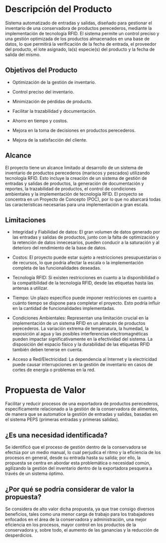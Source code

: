# **Descripción del Producto**

Sistema automatizado de entradas y salidas, diseñado para gestionar el inventario de una conservadora de productos perecederos, mediante la implementación de tecnología RFID. El sistema permite un control preciso y una gestión optimizada de los productos almacenados en una base de datos, lo que permitirá la verificación de la fecha de entrada, el proveedor del producto, el lote asignado, la(s) especie(s) del producto y la fecha de salida del mismo.

## **Objetivos del Producto**
- Optimización de la gestión de inventario.

- Control preciso del inventario.

- Minimización de pérdidas de producto.

- Facilitar la trazabilidad y documentación.

- Ahorro en tiempo y costos.

- Mejora en la toma de decisiones en productos perecederos.

- Mejora de la satisfacción del cliente.

## **Alcance**
El proyecto tiene un alcance limitado al desarrollo de un sistema de inventario de productos perecederos (mariscos y pescados) utilizando tecnología RFID. Esto incluye la creación de un sistema de gestión de entradas y salidas de productos, la generación de documentación y reportes, la trazabilidad de productos, el control de condiciones ambientales y la implementación de tecnología RFID. El proyecto se concentra en un Proyecto de Concepto (POC), por lo que no abarcará todas las características necesarias para una implementación a gran escala. 


## **Limitaciones**
- Integridad y Fiabilidad de datos: El gran volumen de datos generado por las entradas y salidas de productos, junto con la falta de optimización y la retención de datos innecesarios, pueden conducir a la saturación y al deterioro del rendimiento de la base de datos. 

- Costos: El proyecto puede estar sujeto a restricciones presupuestarias o de recursos, lo que podría afectar la escala o la implementación completa de las funcionalidades deseadas. 

- Tecnología RFID: Si existen restricciones en cuanto a la disponibilidad o la compatibilidad de la tecnología RFID, desde las etiquetas hasta las antenas a utilizar. 

- Tiempo: Un plazo específico puede imponer restricciones en cuanto a cuánto tiempo se dispone para completar el proyecto. Esto podría influir en la cantidad de funcionalidades implementadas. 

- Condiciones Ambientales: Representan una limitación crucial en la implementación de un sistema RFID en un almacén de productos perecederos. La variación extrema de temperatura, la humedad, la exposición al agua y las posibles interferencias electromagnéticas pueden impactar significativamente en la efectividad del sistema. La disposición del espacio físico y la durabilidad de las etiquetas RFID también deben tenerse en cuenta. 

- Acceso a Red/Electricidad: La dependencia al Internet y la electricidad puede causar interrupciones en la gestión de inventario en casos de cortes de energía o problemas en la red. 

# **Propuesta de Valor**

Facilitar y reducir procesos de una exportadora de productos perecederos, específicamente relacionado a la gestión de la conservadora de alimentos, de manera que se automatice la gestión de entradas y salidas, basadas en el sistema PEPS (primeras entradas y primeras salidas).

## **¿Es una necesidad identificada?**

Se identificó que el proceso de gestión dentro de la conservadora se efectúa por un medio manual, lo cual perjudica el ritmo y la eficiencia de los procesos en general, desde su entrada hasta su salida; por ello, la propuesta se centra en abordar esta problemática o necesidad común, agilizando la gestión del inventario dentro de la exportadora pesquera a través de un sistema óptimo.


## **¿Por qué se podría considerar de valor la propuesta?**

Se considera de alto valor dicha propuesta, ya que trae consigo diversos beneficios, tales como una menor carga de trabajo para los trabajadores enfocados en el área de la conservadora y administración, una mejor eficiencia en los procesos, mayor control en los productos de la conservadora y, sobre todo, el aumento de las ganancias y la reducción de desperdicios. 
